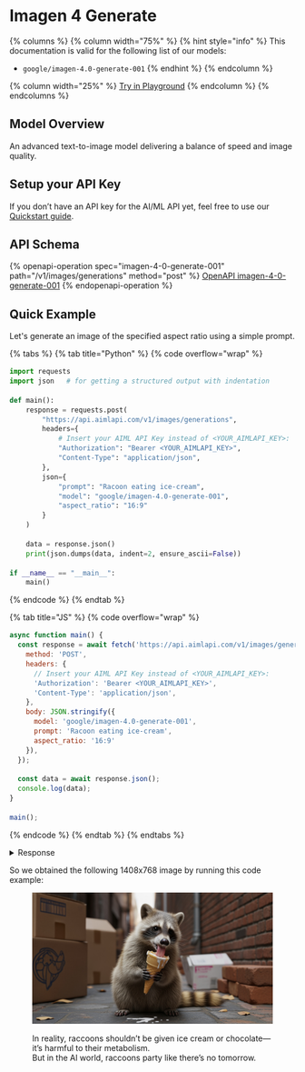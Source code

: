 # Imagen 4 Generate

{% columns %}
{% column width="75%" %}
{% hint style="info" %}
This documentation is valid for the following list of our models:

* `google/imagen-4.0-generate-001`
{% endhint %}
{% endcolumn %}

{% column width="25%" %}
<a href="https://aimlapi.com/app/?model=google/imagen-4.0-generate-001&#x26;mode=image" class="button primary">Try in Playground</a>
{% endcolumn %}
{% endcolumns %}

## Model Overview <a href="#model-overview" id="model-overview"></a>

An advanced text-to-image model delivering a balance of speed and image quality.

## Setup your API Key <a href="#setup-your-api-key" id="setup-your-api-key"></a>

If you don’t have an API key for the AI/ML API yet, feel free to use our [Quickstart guide](https://docs.aimlapi.com/quickstart/setting-up).

## API Schema

{% openapi-operation spec="imagen-4-0-generate-001" path="/v1/images/generations" method="post" %}
[OpenAPI imagen-4-0-generate-001](https://raw.githubusercontent.com/aimlapi/api-docs/refs/heads/main/docs/api-references/image-models/Google/imagen-4.0-generate-001.json)
{% endopenapi-operation %}

## Quick Example

Let's generate an image of the specified aspect ratio using a simple prompt.

{% tabs %}
{% tab title="Python" %}
{% code overflow="wrap" %}
```python
import requests
import json   # for getting a structured output with indentation

def main():
    response = requests.post(
        "https://api.aimlapi.com/v1/images/generations",
        headers={
            # Insert your AIML API Key instead of <YOUR_AIMLAPI_KEY>:
            "Authorization": "Bearer <YOUR_AIMLAPI_KEY>",
            "Content-Type": "application/json",
        },
        json={
            "prompt": "Racoon eating ice-cream",
            "model": "google/imagen-4.0-generate-001",
            "aspect_ratio": "16:9"
        }
    )

    data = response.json()
    print(json.dumps(data, indent=2, ensure_ascii=False))

if __name__ == "__main__":
    main()
```
{% endcode %}
{% endtab %}

{% tab title="JS" %}
{% code overflow="wrap" %}
```javascript
async function main() {
  const response = await fetch('https://api.aimlapi.com/v1/images/generations', {
    method: 'POST',
    headers: {
      // Insert your AIML API Key instead of <YOUR_AIMLAPI_KEY>:
      'Authorization': 'Bearer <YOUR_AIMLAPI_KEY>',
      'Content-Type': 'application/json',
    },
    body: JSON.stringify({
      model: 'google/imagen-4.0-generate-001',
      prompt: 'Racoon eating ice-cream',
      aspect_ratio: '16:9'
    }),
  });

  const data = await response.json();
  console.log(data);
}

main();
```
{% endcode %}
{% endtab %}
{% endtabs %}

<details>

<summary>Response</summary>

{% code overflow="wrap" %}
```json5
{
  "data": [
    {
      "mime_type": "image/png",
      "url": "https://cdn.aimlapi.com/generations/guepard/1758236160134-5fcac25f-0c87-4145-b24b-98ccebab5c0c.png",
      "prompt": "A mischievous racoon, with beady eyes and a striped tail, is caught mid-lick, enjoying a stolen ice cream cone. Its small paws cradle the melting treat, and its face is smeared with the creamy sweetness, indicating a thorough and enthusiastic indulgence. The scene is set in a cluttered alleyway, with discarded boxes and old bricks forming a backdrop to the racoon's illicit feast."
    }
  ],
  "meta": {
    "usage": {
      "tokens_used": 84000
    }
  }
}
```
{% endcode %}

</details>

So we obtained the following 1408x768 image by running this code example:

<figure><img src="../../../.gitbook/assets/1758236160134-5fcac25f-0c87-4145-b24b-98ccebab5c0c.png" alt=""><figcaption><p>In reality, raccoons shouldn’t be given ice cream or chocolate—it’s harmful to their metabolism. <br>But in the AI world, raccoons party like there’s no tomorrow.</p></figcaption></figure>
